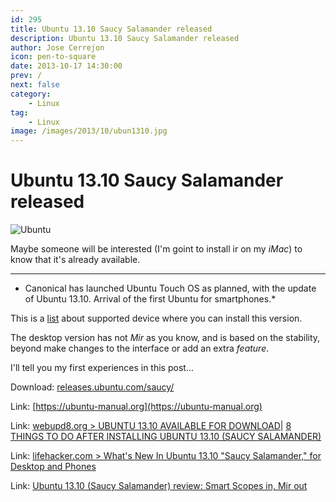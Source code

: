 ```yaml
---
id: 295
title: Ubuntu 13.10 Saucy Salamander released
description: Ubuntu 13.10 Saucy Salamander released
author: Jose Cerrejon
icon: pen-to-square
date: 2013-10-17 14:30:00
prev: /
next: false
category:
    - Linux
tag:
    - Linux
image: /images/2013/10/ubun1310.jpg
---
```


# Ubuntu 13.10 Saucy Salamander released

![Ubuntu](/images/2013/10/ubun1310.jpg)

Maybe someone will be interested (I'm goint to install ir on my _iMac_) to know that it's already available.

---

-   Canonical has launched Ubuntu Touch OS as planned, with the update of Ubuntu 13.10. Arrival of the first Ubuntu for smartphones.\*

This is a [list](https://blog.desdelinux.net/ubuntu-13-10-un-lanzamiento-diferente) about supported device where you can install this version.

The desktop version has not _Mir_ as you know, and is based on the stability, beyond make ​​changes to the interface or add an extra _feature_.

I'll tell you my first experiences in this post...

Download: [releases.ubuntu.com/saucy/](https://releases.ubuntu.com/saucy/)

Link: [https://ubuntu-manual.org](https://ubuntu-manual.org)

Link: [webupd8.org > UBUNTU 13.10 AVAILABLE FOR DOWNLOAD](https://www.webupd8.org/2013/10/ubuntu-1310-available-for-download.html)| [8 THINGS TO DO AFTER INSTALLING UBUNTU 13.10 (SAUCY SALAMANDER)](https://www.webupd8.org/2013/10/8-things-to-do-after-installing-ubuntu.html)

Link: [lifehacker.com > What's New In Ubuntu 13.10 "Saucy Salamander," for Desktop and Phones](https://lifehacker.com/whats-new-in-ubuntu-13-10-saucy-salamander-for-desk-1446455217)

Link: [Ubuntu 13.10 (Saucy Salamander) review: Smart Scopes in, Mir out](https://www.zdnet.com/ubuntu-13-10-saucy-salamander-review-smart-scopes-in-mir-out-7000022022/)
